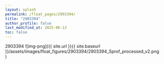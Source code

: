 ```yaml
---
layout: splash
permalink: /float_pages/2903394/
title: "2903394"
author_profile: false
last_modified_at: 2025-06-13
toc: false
---
```

 
2903394
![img-png]({{ site.url }}{{ site.baseurl }}/assets/images/float_figures/2903394/2903394_Sprof_processed_v2.png)